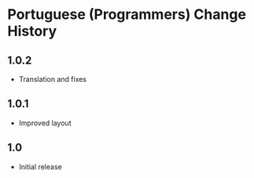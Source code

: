 Portuguese (Programmers) Change History
====================

1.0.2 
----------------
* Translation and fixes

1.0.1 
----------------
* Improved layout 

1.0 
----------------
* Initial release
